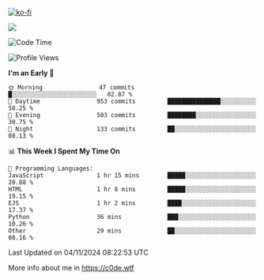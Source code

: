 [![ko-fi](https://ko-fi.com/img/githubbutton_sm.svg)](https://ko-fi.com/Z8Z4Y2LKX)

<a href="https://wakatime.com"><img src="https://wakatime.com/share/@c0dezin/b7f18a7c-ab3a-40b8-8bc7-b1b7bf71f1d6.svg" /></a>

<!--START_SECTION:waka-->
![Code Time](http://img.shields.io/badge/Code%20Time-135%20hrs%2047%20mins-blue)

![Profile Views](http://img.shields.io/badge/Profile%20Views-2-blue)

**I'm an Early 🐤** 

```text
🌞 Morning                47 commits          █░░░░░░░░░░░░░░░░░░░░░░░░   02.87 % 
🌆 Daytime                953 commits         ███████████████░░░░░░░░░░   58.25 % 
🌃 Evening                503 commits         ████████░░░░░░░░░░░░░░░░░   30.75 % 
🌙 Night                  133 commits         ██░░░░░░░░░░░░░░░░░░░░░░░   08.13 % 
```


📊 **This Week I Spent My Time On** 

```text
💬 Programming Languages: 
JavaScript               1 hr 15 mins        █████░░░░░░░░░░░░░░░░░░░░   20.88 % 
HTML                     1 hr 8 mins         █████░░░░░░░░░░░░░░░░░░░░   19.15 % 
EJS                      1 hr 2 mins         ████░░░░░░░░░░░░░░░░░░░░░   17.37 % 
Python                   36 mins             ███░░░░░░░░░░░░░░░░░░░░░░   10.26 % 
Other                    29 mins             ██░░░░░░░░░░░░░░░░░░░░░░░   08.16 % 
```


 Last Updated on 04/11/2024 08:22:53 UTC
<!--END_SECTION:waka-->

More info about me in https://c0de.wtf
